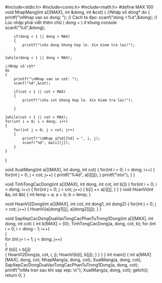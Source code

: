 #include<stdio.h>
#include<conio.h>
#include<math.h>
#define MAX 100
void NhapMang(int a[][MAX], int &dong, int &cot)
{
    //Nhập số dòng*
    do
    {
        printf("\nNhap vao so dong: ");
        // Cách tà đạo: scanf("dong =%d",&dong);  // Lúc nhập phải viết thêm  chữ ( dong =  ) ở khung console
        scanf("%d",&dong);

        if(dong < 1 || dong > MAX)
        {
            printf("\nSo dong khong hop le. Xin kiem tra lai!");
        }

    }while(dong < 1 || dong > MAX);

    //Nhập số cột*
    do
    {
        printf("\nNhap vao so cot: ");
        scanf("%d",&cot);

        if(cot < 1 || cot > MAX)
        {
            printf("\nSo cot khong hop le. Xin kiem tra lai!");

        }

    }while(cot < 1 || cot > MAX);
    for(int i = 0; i < dong; i++)
    {
        for(int j = 0; j < cot; j++)
        {
            printf("\nNhap a[%d][%d] = ", i, j);
            scanf("%d", &a[i][j]);
        }
    }
}

void XuatMang(int a[][MAX], int dong, int cot)
{
    for(int i = 0; i < dong; i++)
    {
        for(int j = 0; j < cot; j++)
        {
            printf("%4d", a[i][j]);
        }
        printf("\n\n");
    }
}

void TinhTongCacDong(int a[][MAX], int dong, int cot, int b[])
{
    for(int i = 0; i < dong; i++)
    {
        for(int j = 0; j < cot; j++)
        {
            b[i] += a[i][j];
        }
    }
}
void HoanVi(int &a, int &b)
{
    int temp = a;
    a = b;
    b = temp;
}

void HoanVi2Dong(int a[][MAX], int cot, int dong1, int dong2)
{
    for(int j = 0; j < cot; j++)
    {
        HoanVi(a[dong1][j], a[dong2][j]);
    }
}

void SapXepCacDongDuaVaoTongCacPhanTuTrong1Dong(int a[][MAX], int dong, int cot)
{
    int b[MAX] = {0};
    TinhTongCacDong(a, dong, cot, b);
    for (int i = 0; i < dong - 1; i++)  
    {   
        for (int j= i + 1; j < dong; j++)   
        {    
            if (b[i] > b[j])    
            {
                HoanVi2Dong(a, cot, i, j);
                HoanVi(b[i], b[j]);
            }
        }
    }
}
int main()
{
    int a[MAX][MAX], dong, cot;
    NhapMang(a, dong, cot);
    XuatMang(a, dong, cot);
    SapXepCacDongDuaVaoTongCacPhanTuTrong1Dong(a, dong, cot);
    printf("\nMa tran sau khi sap xep: \n");
    XuatMang(a, dong, cot);
    getch();
    return 0;
}
